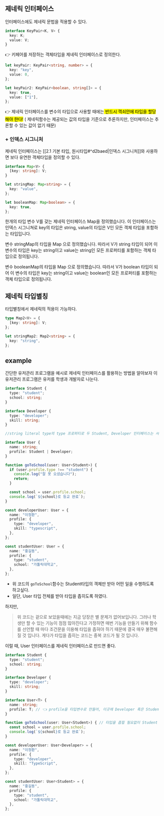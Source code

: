 

## 제네릭 인터페이스

인터페이스에도 제네릭 문법을 적용할 수 있다.

```typescript
interface KeyPair<K, V> {
  key: K;
  value: V;
}
```
👉 키페어를 저장하는 객체타입을 제네릭 인터페이스로 정의한다.

```typescript
let keyPair: KeyPair<string, number> = {
  key: "key",
  value: 0,
};

let keyPair2: KeyPair<boolean, string[]> = {
  key: true,
  value: ["1"],
};
```
👉 제네릭 인터페이스를 변수의 타입으로 사용할 때에는<mark class="hltr-yellow"> 반드시 꺽쇠안에 타입을 할당해야 한다!</mark>
( 제네릭함수는 제공되는 값의 타입을 기준으로 추론하지만, 인터페이스는 추론할 수 있는 값이 없기 때문)


### + 인덱스 시그니처

제네릭 인터페이스는 [[2.1 기본 타입, 원시타입#^d2baed|인덱스 시그니처]]와 사용하면 보다 유연한 객체타입을 정의할 수 있다.

```typescript
interface Map<V> {
  [key: string]: V;
}

let stringMap: Map<string> = {
  key: "value",
};

let booleanMap: Map<boolean> = {
  key: true,
};
```

한개의 타입 변수 V를 갖는 제네릭 인터페이스 Map을 정의했습니다. 이 인터페이스는 인덱스 시그니쳐로 key의 타입은 string, value의 타입은 V인 모든 객체 타입을 포함하는 타입입니다.

변수 stringMap의 타입을 Map<string> 으로 정의했습니다. 따라서 V가 string 타입이 되어 이 변수의 타입은 key는 string이고 value는 string인 모든 프로퍼티를 포함하는 객체 타입으로 정의됩니다.

변수 booleanMap의 타입을 Map<boolean> 으로 정의했습니다. 따라서 V가 boolean 타입이 되어 이 변수의 타입은 key는 string이고 value는 boolean인 모든 프로퍼티를 포함하는 객체 타입으로 정의됩니다.


## 제네릭 타입별칭

타입별칭에서 제네릭의 적용이 가능하다.

```typescript
type Map2<V> = {
  [key: string]: V;
};

let stringMap2: Map2<string> = {
  key: "string",
};
```

## example

간단한 유저관리 프로그램을 예시로 제네릭 인터페이스를 활용하는 방법을 알아보자
이 유저관리 프로그램은 유저를 학생과 개발자로 나눈다.

```typescript
interface Student {
  type: "student";
  school: string;
}

interface Developer {
  type: "developer";
  skill: string;
}

//string literal type의 type 프로퍼티로 두 Student, Developer 인터페이스는 서로소 관계가 된다.

interface User {
  name: string;
  profile: Student | Developer;
}

function goToSchool(user: User<Student>) {
  if (user.profile.type !== "student") {
    console.log("잘 못 오셨습니다");
    return;
  }

  const school = user.profile.school;
  console.log(`${school}로 등교 완료`);
}

const developerUser: User = {
  name: "이정환",
  profile: {
    type: "developer",
    skill: "typescript",
  },
};

const studentUser: User = {
  name: "홍길동",
  profile: {
    type: "student",
    school: "가톨릭대학교",
  },
};
```
- 위 코드의 `goToSchool`함수는 Student타입의 객체만 받아 어떤 일을 수행하도록 하고싶다.
- 일단, User 타입 전체를 받아 타입을 좁히도록 하였다.

하지만,
> 위 코드는 겉으로 보았을때에는 지금 당장은 별 문제가 없어보입니다. 그러나 학생만 할 수 있는 기능이 점점 많아진다고 가정하면 매번 기능을 만들기 위해 함수를 선언할 때 마다 조건문을 이용해 타입을 좁혀야 하기 때문에 결국 매우 불편해 질 것 입니다. 게다가 타입을 좁히는 코드는 중복 코드가 될 것 입니다.

이럴 때, User 인터페이스를 제네릭 인터페이스로 만드면 좋다.
```typescript
interface Student {
  type: "student";
  school: string;
}

interface Developer {
  type: "developer";
  skill: string;
}

interface User<T> {
  name: string;
  profile: T; // 👈 profile을 타입변수로 만들어, 이곳에 Developer 혹은 Student 가 오도록 할 수 있다.
}

function goToSchool(user: User<Student>) { // 타입을 좁힐 필요없이 Student 유저만 받는다.
  const school = user.profile.school;
  console.log(`${school}로 등교 완료`);
}

const developerUser: User<Developer> = {
  name: "이정환",
  profile: {
    type: "developer",
    skill: "TypeScript",
  },
};

const studentUser: User<Student> = {
  name: "홍길동",
  profile: {
    type: "student",
    school: "가톨릭대학교",
  },
};
```


